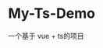 # My-Ts-Demo

一个基于 vue + ts的项目

<!-- 第一步开始配置 eslint的一些信息 -->

<!-- 第二步: 开始搭建一个项目的目录结构 -->

<!-- 第三步: 搭建路由 -->

<!-- 目前存在的问题 -->
<!-- 1. token验证安全问题,虽然那到了 token 但是不知道是否是安全的token -->
<!-- 2. 记住密码的功能 以及 记住密码安全性实现 -->
